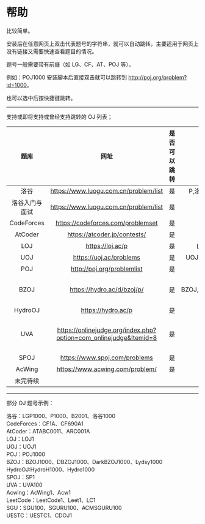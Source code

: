 # 帮助

比较简单。

安装后在任意网页上双击代表题号的字符串，就可以自动跳转，主要适用于网页上没有链接又需要快速查看题目的情况。

题号一般需要带有前缀（如 LG、CF、AT、POJ 等）。

例如：POJ1000 安装脚本后直接双击就可以跳转到 <http://poj.org/problem?id=1000>。

也可以选中后按快捷键跳转。

---

支持或即将支持或曾经支持跳转的 OJ 列表；

|题库|网址|是否可以跳转|前缀/格式|备注|
|:-:|:-:|:-:|:-:|:-:|
|洛谷|<https://www.luogu.com.cn/problem/list>|是|P,洛谷，谷，LG，LUOGU ||
|洛谷入门与面试|<https://www.luogu.com.cn/problem/list>|是|B,洛谷B，LGB ||
|CodeForces|<https://codeforces.com/problemset>|是|CF||
|AtCoder|<https://atcoder.jp/contests/>|是|AT/ABC/ARC/AGC|有 bug|
|LOJ|<https://loj.ac/p>|是|LOJ，Libre,LibreOJ||
|UOJ|<https://uoj.ac/problems>|是|UOJ,Universal,UniversalOJ| |
|POJ|<http://poj.org/problemlist>|是|POJ| |
|BZOJ|<https://hydro.ac/d/bzoj/p/>|是|BZOJ,DarkBZOJ,DBZOJ,Lydsy|此为镜像网站，原网站 <http://www.lydsy.com/JudgeOnline/> 已倒闭|
|HydroOJ|<https://hydro.ac/p>|是|Hydro,HydroH||
|UVA|<https://onlinejudge.org/index.php?option=com_onlinejudge&Itemid=8>|是|UVA|网站不稳定且题号难以对应，跳题使用洛谷爬取的题目，见 <https://www.luogu.com.cn/problem/list?type=UVA&page=1>|
|SPOJ|<https://www.spoj.com/problems>|是|SP||
|AcWing|<https://www.acwing.com/problem/>|是|AcWing,ACW|有 bug|
|未完待续|||||

---

部分 OJ 题号示例：

洛谷：LGP1000、P1000、B2001、洛谷1000  
CodeForces：CF1A、CF690A1  
AtCoder：ATABC0011、ARC001A  
LOJ：LOJ1  
UOJ：UOJ1  
POJ：POJ1000  
BZOJ：BZOJ1000、DBZOJ1000、DarkBZOJ1000、Lydsy1000  
HydroOJ:HydroH1000、Hydro1000  
SPOJ：SP1  
UVA：UVA100  
Acwing：AcWing1、Acw1  
LeetCode：LeetCode1、Leet1、LC1  
SGU：SGU100、SGURU100、ACMSGURU100  
UESTC：UESTC1、CDOJ1  
